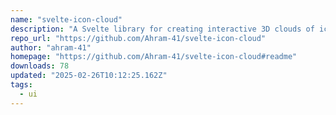 ```yaml
---
name: "svelte-icon-cloud"
description: "A Svelte library for creating interactive 3D clouds of icons"
repo_url: "https://github.com/Ahram-41/svelte-icon-cloud"
author: "ahram-41"
homepage: "https://github.com/Ahram-41/svelte-icon-cloud#readme"
downloads: 78
updated: "2025-02-26T10:12:25.162Z"
tags: 
  - ui
---
```

